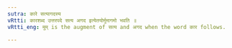 ```yaml
---
sutra: कारे सत्यागदस्य
vRtti: कारशब्द उत्तरपदे सत्य अगद इत्येतयोर्मुमागमो भवति ॥
vRtti_eng: मुम् is the augment of सत्य and अगद when the word कार follows.

---
```

